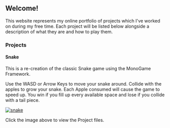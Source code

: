 ## Welcome!
This website represents my online portfolio of projects which I've worked on during my free time. Each project will be listed below alongside a description of what they are and how to play them. 

### Projects
#### Snake
This is a re-creation of the classic Snake game using the MonoGame Framework. 

Use the WASD or Arrow Keys to move your snake around. Collide with the apples to grow your snake. Each Apple consumed will cause the game to speed up. You win if you fill up every available space and lose if you collide with a tail piece. 

<a href="{{site.baseurl | prepend: site.url}}/projects/monogame/Snake"><img src="{{site.baseurl | prepend: site.url}}assets/snake.gif" alt="snake"/></a>

Click the image above to view the Project files. 